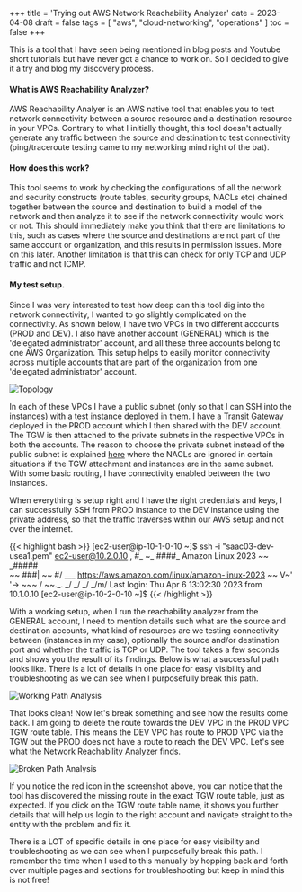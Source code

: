 +++
title = 'Trying out AWS Network Reachability Analyzer'
date = 2023-04-08
draft = false
tags = [
    "aws",
    "cloud-networking",
    "operations"
    ]
toc = false
+++

This is a tool that I have seen being mentioned in blog posts and Youtube short tutorials but have never got a chance to work on. So I decided to give it a try and blog my discovery process.

#### What is AWS Reachability Analyzer?

AWS Reachability Analyer is an AWS native tool that enables you to test network connectivity between a source resource and a destination resource in your VPCs. Contrary to what I initially thought, this tool doesn't actually generate any traffic between the source and destination to test connectivity (ping/traceroute testing came to my networking mind right of the bat).

#### How does this work?

This tool seems to work by checking the configurations of all the network and security constructs (route tables, security groups, NACLs etc) chained together between the source and destination to build a model of the network and then analyze it to see if the network connectivity would work or not. This should immediately make you think that there are limitations to this, such as cases where the source and destinations are not part of the same account or organization, and this results in permission issues. More on this later. Another limitation is that this can check for only TCP and UDP traffic and not ICMP.

#### My test setup.

Since I was very interested to test how deep can this tool dig into the network connectivity, I wanted to go slightly complicated on the connectivity. As shown below, I have two VPCs in two different accounts (PROD and DEV). I also have another account (GENERAL) which is the 'delegated administrator' account, and all these three accounts belong to one AWS Organization. This setup helps to easily monitor connectivity across multiple accounts that are part of the organization from one 'delegated administrator' account.

![Topology](/images/2023-04-08-image01.png)

In each of these VPCs I have a public subnet (only so that I can SSH into the instances) with a test instance deployed in them. I have a Transit Gateway deployed in the PROD account which I then shared with the DEV account. The TGW is then attached to the private subnets in the respective VPCs in both the accounts. The reason to choose the private subnet instead of the public subnet is explained [here](https://docs.aws.amazon.com/vpc/latest/tgw/tgw-nacls.html) where the NACLs are ignored in certain situations if the TGW attachment and instances are in the same subnet. With some basic routing, I have connectivity enabled between the two instances.

When everything is setup right and I have the right credentials and keys, I can successfully SSH from PROD instance to the DEV instance using the private address, so that the traffic traverses within our AWS setup and not over the internet.

{{< highlight bash >}}
[ec2-user@ip-10-1-0-10 ~]$ ssh -i "saac03-dev-usea1.pem" ec2-user@10.2.0.10
   ,     #_
   ~\_  ####_        Amazon Linux 2023
  ~~  \_#####\
  ~~     \###|
  ~~       \#/ ___   https://aws.amazon.com/linux/amazon-linux-2023
   ~~       V~' '->
    ~~~         /
      ~~._.   _/
         _/ _/
       _/m/
Last login: Thu Apr 6 13:02:30 2023 from 10.1.0.10
[ec2-user@ip-10-2-0-10 ~]$
{{< /highlight >}}

With a working setup, when I run the reachability analyzer from the GENERAL account, I need to mention details such what are the source and destination accounts, what kind of resources are we testing connectivity between (instances in my case), optionally the source and/or destination port and whether the traffic is TCP or UDP. The tool takes a few seconds and shows you the result of its findings. Below is what a successful path looks like. There is a lot of details in one place for easy visibility and troubleshooting as we can see  when I purposefully break this path.

![Working Path Analysis](/images/2023-04-08-image02.png)

That looks clean! Now let's break something and see how the results come back. I am going to delete the route towards the DEV VPC in the PROD VPC TGW route table. This means the DEV VPC has route to PROD VPC via the TGW but the PROD does not have a route to reach the DEV VPC. Let's see what the Network Reachability Analyzer finds.

![Broken Path Analysis](/images/2023-04-08-image02.png)

If you notice the red icon in the screenshot above, you can notice that the tool has discovered the missing route in the exact TGW route table, just as expected. If you click on the TGW route table name, it shows you further details that will help us login to the right account and navigate straight to the entity with the problem and fix it.

There is a LOT of specific details in one place for easy visibility and troubleshooting as we can see  when I purposefully break this path. I remember the time when I used to this manually by hopping back and forth over multiple pages and sections for troubleshooting but keep in mind this is not free!
